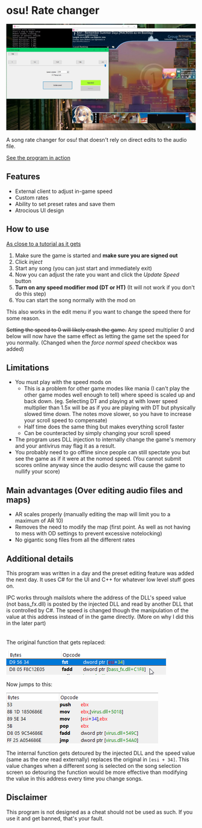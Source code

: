 # osu! Rate changer

![Preview image](images/preview.jpg)

A song rate changer for osu! that doesn't rely on direct edits to the audio file.

[See the program in action](https://www.youtube.com/watch?v=8LZtB8Q1bYE)

## Features
  - External client to adjust in-game speed
  - Custom rates
  - Ability to set preset rates and save them
  - Atrocious UI design

## How to use

[As close to a tutorial as it gets](https://www.youtube.com/watch?v=Sj9vK9yt1s4)

1. Make sure the game is started and **make sure you are signed out**
2. Click *inject*
3. Start any song (you can just start and immediately exit)
4. Now you can adjust the rate you want and click the *Update Speed* button
5. **Turn on any speed modifier mod (DT or HT)** (It will not work if you don't do this step)
6. You can start the song normally with the mod on

This also works in the edit menu if you want to change the speed there for some reason.

~~Setting the speed to 0 will likely crash the game.~~
Any speed multiplier 0 and below will now have the same effect as letting the game set the speed for you normally. (Changed when the *force normal speed* checkbox was added)

## Limitations
  - You must play with the speed mods on
    - This is a problem for other game modes like mania (I can't play the other game modes well enough to tell) where speed is scaled up and back down. (eg. Selecting DT and playing at with lower speed multiplier than 1.5x will be as if you are playing with DT but physically slowed time down. The notes move slower, so you have to increase your scroll speed to compensate)
    - Half time does the same thing but makes everything scroll faster
    - Can be counteracted by simply changing your scroll speed
  - The program uses DLL injection to internally change the game's memory and your antivirus may flag it as a result.
  - You probably need to go offline since people can still spectate you but see the game as if it were at the nomod speed. (You cannot submit scores online anyway since the audio desync will cause the game to nullify your score)

## Main advantages (Over editing audio files and maps)
  - AR scales properly (manually editing the map will limit you to a maximum of AR 10)
  - Removes the need to modify the map (first point. As well as not having to mess with OD settings to prevent excessive notelocking)
  - No gigantic song files from all the different rates

## Additional details
This program was written in a day and the preset editing feature was added the next day. It uses C# for the UI and C++ for whatever low level stuff goes on.

IPC works through mailslots where the address of the DLL's speed value (not bass_fx.dll) is posted by the injected DLL and read by another DLL that is controlled by C#. The speed is changed though the manipulation of the value at this address instead of in the game directly. (More on why I did this in the later part)
\
\
\
The original function that gets replaced:

![Original function](images/before.png)

Now jumps to this:

![New function](images/after.png)


The internal function gets detoured by the injected DLL and the speed value (same as the one read externally) replaces the original in ```[esi + 34]```. This value changes when a different song is selected on the song selection screen so detouring the function would be more effective than modifying the value in this address every time you change songs.

## Disclaimer
This program is not designed as a cheat should not be used as such. If you use it and get banned, that's your fault.
